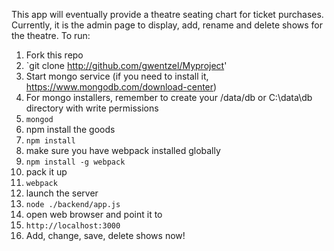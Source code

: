 This app will eventually provide a theatre seating chart for ticket purchases.
Currently, it is the admin page to display, add, rename and delete shows for the theatre.
To run:
1. Fork this repo
1. `git clone http://github.com/gwentzel/Myproject'
1. Start mongo service (if you need to install it, https://www.mongodb.com/download-center)
1. For mongo installers, remember to create your /data/db or C:\data\db directory with write permissions
1. `mongod`
1. npm install the goods
1. `npm install`
1. make sure you have webpack installed globally
1. `npm install -g webpack`
1. pack it up
1. `webpack`
1. launch the server
1. `node ./backend/app.js`
1. open web browser and point it to
1. `http://localhost:3000`
1. Add, change, save, delete shows now!

